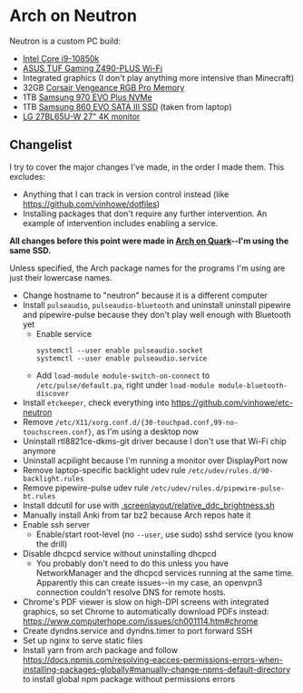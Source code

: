 # Arch on Neutron

Neutron is a custom PC build:
- [Intel Core i9-10850k](https://ark.intel.com/content/www/us/en/ark/products/205904/intel-core-i9-10850k-processor-20m-cache-up-to-5-20-ghz.html)
- [ASUS TUF Gaming Z490-PLUS Wi-Fi](https://www.asus.com/Motherboards-Components/Motherboards/All-series/TUF-GAMING-Z490-PLUS-WI-FI/)
- Integrated graphics (I don't play anything more intensive than Minecraft)
- 32GB [Corsair Vengeance RGB Pro Memory](https://www.corsair.com/us/en/vengeance-rgb-pro-memory)
- 1TB [Samsung 970 EVO Plus NVMe](https://www.samsung.com/semiconductor/minisite/ssd/product/consumer/970evoplus/)
- 1TB [Samsung 860 EVO SATA III SSD](https://www.samsung.com/semiconductor/minisite/ssd/product/consumer/970evoplus/) (taken from laptop)
- [LG 27BL65U-W 27" 4K monitor](https://www.lg.com/us/business/desktop-monitors/lg-27BL65U)


## Changelist

I try to cover the major changes I've made, in the order I made them. This excludes:
- Anything that I can track in version control instead (like https://github.com/vinhowe/dotfiles)
- Installing packages that don't require any further intervention. An example of intervention includes enabling a service.

__All changes before this point were made in [Arch on Quark](./quark_notes.md)--I'm using the same SSD.__

Unless specified, the Arch package names for the programs I'm using are just their lowercase names.

- Change hostname to "neutron" because it is a different computer
- Install `pulseaudio`, `pulseaudio-bluetooth` and uninstall uninstall pipewire and pipewire-pulse because they don't
  play well enough with Bluetooth yet
  - Enable service
    ```
    systemctl --user enable pulseaudio.socket
    systemctl --user enable pulseaudio.service
    ```
  - Add `load-module module-switch-on-connect` to `/etc/pulse/default.pa`, right under
    `load-module module-bluetooth-discover`
- Install `etckeeper`, check everything into https://github.com/vinhowe/etc-neutron
- Remove `/etc/X11/xorg.conf.d/{30-touchpad.conf,99-no-touchscreen.conf}`, as I'm using a desktop now
- Uninstall rtl8821ce-dkms-git driver because I don't use that Wi-Fi chip anymore
- Uninstall acpilight because I'm running a monitor over DisplayPort now
- Remove laptop-specific backlight udev rule `/etc/udev/rules.d/90-backlight.rules`
- Remove pipewire-pulse udev rule `/etc/udev/rules.d/pipewire-pulse-bt.rules`
- Install ddcutil for use with [.screenlayout/relative_ddc_brightness.sh](./.screenlayout/relative_ddc_brightness.sh)
- Manually install Anki from tar bz2 because Arch repos hate it
- Enable ssh server
  - Enable/start root-level (no `--user`, use sudo) sshd service (you know the drill)
- Disable dhcpcd service without uninstalling dhcpcd
  - You probably don't need to do this unless you have NetworkManager and the dhcpcd services running at the same time.
    Apparently this can create issues--in my case, an openvpn3 connection couldn't resolve DNS for remote hosts.
- Chrome's PDF viewer is slow on high-DPI screens with integrated graphics, so set Chrome to automatically download PDFs instead: https://www.computerhope.com/issues/ch001114.htm#chrome
- Create dyndns.service and dyndns.timer to port forward SSH
- Set up nginx to serve static files
- Install yarn from arch package and follow https://docs.npmjs.com/resolving-eacces-permissions-errors-when-installing-packages-globally#manually-change-npms-default-directory to install global npm package without permissions errors
